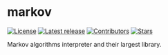 # markov
[![License](https://img.shields.io/badge/License-ISC-pink.svg)](https://raw.githubusercontent.com/faraui/markov/main/LICENSE.txt)
[![Latest release](https://img.shields.io/badge/Latest%20release-1.0.0-lightblue.svg)](https://github.com/faraui/markov/releases/latest)
[![Contributors](https://img.shields.io/badge/Contributors-@faraui-lightgreen.svg)](https://github.com/faraui/markov/graphs/contributors)
[![Stars](https://img.shields.io/badge/Stars-2-lightyellow.svg)](https://github.com/faraui/webhund/stargazers)

Markov algorithms interpreter and their largest library.

